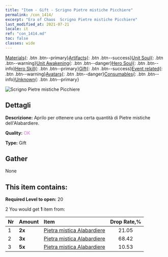 ```yaml
---
title: "Item - Gift - Scrigno Pietre mistiche Picchiere"
permalink: /con_1414/
excerpt: "Era of Chaos  Scrigno Pietre mistiche Picchiere"
last_modified_at: 2021-07-21
locale: it
ref: "con_1414.md"
toc: false
classes: wide
---
```

 [Materials](/ItemsIT/){: .btn .btn--primary}[Artifacts](/ItemsIT/Artifacts/){: .btn .btn--success}[Unit Soul](/ItemsIT/UnitSoul/){: .btn .btn--warning}[Unit Awakening](/ItemsIT/UnitAwakening/){: .btn .btn--danger}[Hero Soul](/ItemsIT/HeroSoul/){: .btn .btn--info}[Hero Skill](/ItemsIT/HeroSkill/){: .btn .btn--primary}[Gift](/ItemsIT/Gift/){: .btn .btn--success}[Event related](/ItemsIT/Events/){: .btn .btn--warning}[Avatars](/ItemsIT/Avatars/){: .btn .btn--danger}[Consumables](/ItemsIT/Consumables/){: .btn .btn--info}[Unknown](/ItemsIT/Unknown/){: .btn .btn--primary}

 ![Scrigno Pietre mistiche Picchiere](/images/t/i_907028.png)

## Dettagli
 **Descrizione:** Aprilo per ottenere una certa quantità di Pietre mistiche dell'Alabardiere.

 **Quality:** <span style="color: #DA70D6">OK</span>

 **Type:** Gift

## Gather

  None

## This item contains:

 **Required Level to open:** 20

 2 You would get **1** item  from:

  | Nr | Amount |     Item    | Drop Rate,% |
  |:---|:-------|:------------|:---------:|
  | 1 |  **2x** | [Pietra mistica Alabardiere](/ItemsIT/unt_282/) | 21.05 | 
  | 2 |  **3x** | [Pietra mistica Alabardiere](/ItemsIT/unt_282/) | 68.42 | 
  | 3 |  **5x** | [Pietra mistica Alabardiere](/ItemsIT/unt_282/) | 10.53 | 
